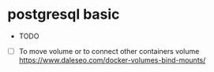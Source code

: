 # postgresql basic

* TODO
- [ ] To move volume or to connect other containers volume
    https://www.daleseo.com/docker-volumes-bind-mounts/